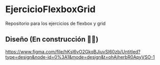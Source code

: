 # EjercicioFlexboxGrid
Repositorio para los ejercicios de flexbox y grid

## Diseño (En construcción 🚧🔨)
https://www.figma.com/file/hKsl6vO2GkqBJiuvSI60zb/Untitled?type=design&node-id=0%3A1&mode=design&t=ohAjherbR0ApyVSO-1
